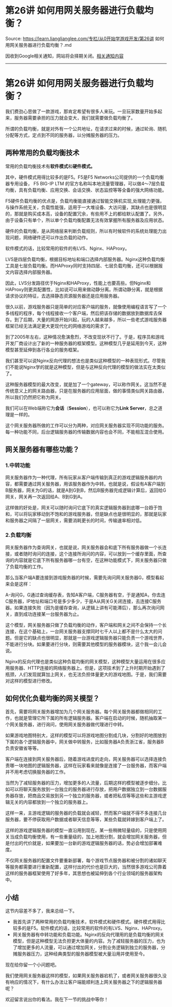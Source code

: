 # 第26讲 如何用网关服务器进行负载均衡？ 

Source: https://learn.lianglianglee.com/专栏/从0开始学游戏开发/第26讲 如何用网关服务器进行负载均衡？.md

因收到Google相关通知，网站将会择期关闭。[相关通知内容](https://lumendatabase.org/notices/44265620)

---

# 第26讲 如何用网关服务器进行负载均衡？

我们费劲心思做了一款游戏，那肯定希望有很多人来玩。一旦玩家数量开始多起来，服务器需要承担的压力就会变大，我们就需要做负载均衡了。

所谓的负载均衡，就是对外有一个公共地址，在请求过来的时候，通过轮询、随机分配等方式，定点到不同的服务器，以分摊服务器的压力。

## 两种常用的负载均衡技术

常用的负载均衡技术有**软件模式**和**硬件模式。**

其中，硬件模式用得比较多的是F5。F5是F5 Networks公司提供的一个负载均衡器专用设备， F5 BIG-IP LTM 的官方名称叫本地流量管理器，可以做4～7层负载均衡，具有负载均衡、应用交换、会话交换、状态监控等等全备的强大网络功能。

F5硬件负载均衡的优点是，负载均衡能直接通过智能交换机实现,处理能力更强，与操作系统无关，负载性能强，适用于一大堆设备、大访问量，其缺点也是很明显的，那就是购买成本高，设备的配置冗余，有些用不上的都给默认配置了。另外，由于设备只有单个，所以单个负载均衡配置无法有效掌握所有服务器及应用状态。

硬件的负载均衡，是从网络层来判断负载规则，所以有时候软件的系统处理能力出现问题，网络硬件还可以作出负载的动作。

软件模式的话，比较常用的软件的有LVS、Nginx、HAProxy。

LVS是四层负载均衡，根据目标地址和端口选择内部服务器。Nginx这种负载均衡工具是七层负载均衡。而HAProxy同时支持四层、七层负载均衡，还可以根据报文内容选择内部服务器。

因此，LVS分发路径优于Nginx和HAProxy，性能上也要高些。但Nginx和HAProxy则更具配置性，比如说可以用来做动静分离。所谓动静分离，就是根据请求协议的特征，去选择静态资源服务器还是应用服务器。

很久以前，游戏服务器只是简单的对应客户端的服务，就像使用编程语言写了一个多线程的程序，每个线程接收一个客户端，然后把该存储的数据放到数据库去保存。到了后期，大量的网游开始兴起，玩的人越来越多，所以一些老式游戏服务器框架已经无法满足更大更现代化的网络游戏的需求了。

到了2005年左右，这种情况愈演愈烈，不改变现状不行了。于是，程序员和游戏开发厂商设计出了新的一种服务器的框架模型。这种模型几乎是延用到今天，这种模型甚至延伸到各行各业的服务框架。

我们甚至可以说Nginx反向代理的想法也是类似这种模型的一种表现形式。尽管我们不能说Nginx学的就是这种模型，但是与这种反向代理的模型的做法实在太类似了。

这种服务器模型的最大改变，就是加了一个gateway，可以称作网关。这当然不是传统意义上的网关路由器，只是在服务器的应用层面，做的事情类似网关路由器，所以我们仍然把它称为网关。

我们可以在Web端称它为**会话**（**Session**），也可以称它为**Link Server**，总之道理是一样的。

这个网关服务器所做的工作可以分为两种，对应网关服务器实现不同功能的服务。每一种功能不同，后台逻辑服务器的传输数据内容也会不同，不能相互混合使用。

## 网关服务器有哪些功能？

### 1.中转功能

网关服务器作为一种代理，所有玩家从客户端传输到真正的游戏逻辑服务器的内容，都需要通过网关服务器，用该服务器作为中转。也就是说，假设有A客户端到B服务器，网关为G的话，就是A到G到B，然后B服务器完成逻辑计算后，返回给G网关，网关再一次返回给A、B到G到A。

这样做的好处是，网关可以随时询问它底下的真实逻辑服务器到底哪一台趋于饱和，可以将玩家移动到不饱和的游戏服务器，但是缺点也是很明显的，那就是玩家和服务器之间隔了一层网关，需要消耗更长的时间，传输速率相对低。

### 2.负载均衡

网关服务器作为查询网关，也就是说，网关服务器会和底下所有服务器做一个长连接，或者随时询问的连接，这个连接所询问的内容，可以放到一个缓存里面，所查询的内容就是它底下所有服务器哪一台有空，在这种功能模式下，网关服务器只做了负载均衡的工作。

那么当客户端A要连接到游戏服务器的时候，需要先询问网关服务器G，模型看起来会是这样：

A-询问G，G通过查询缓存表，告知A客户端，C服务器有空，于是通知A，你去连C服务器，IP地址和端口号是多少多少，于是A从网关G关闭连接，去连接C服务器。如果连接失败（因为是缓存查询，从逻辑上讲有可能滞后），那么再次询问网关，直到成功连接某一台服务器为止。

这个模型，网关服务器只做了负载均衡的动作，客户端和网关之间不会保持一个长连接，在这个基础上，一台网关服务器支撑同时七千人以上都不是什么太大的问题。但是它的缺点也很明显，那就是一台游戏逻辑服务器只能负责一个游戏世界，不能进行分块。如果要进行分块，则需要其他模型的服务器模块，这个我一会儿会说。

Nginx的反向代理也是类似这种负载均衡的网关模型，这种模型大量运用在很多应用服务器、HTTP连接的网络服务器上。但是，这项技术到了上升时期开始遇到了瓶颈，人们发现就算加上网关，也无法负担体量更大的游戏地图。于是，我们需要对这样的模型进行修改。

## 如何优化负载均衡的网关模型？

首先，需要将网关服务器增加为几个网关服务器。每个网关服务器都做相同的工作，也就是管理它所下属的所有逻辑服务器。客户端在启动的时候，随机抽取某一个网关服务器，进行询问，使用网关服务器做代理进行中转。

如果游戏地图特别大，这样的模型可以将游戏地图分割成几块，分割好的地图放到下属的各个逻辑服务器中，网关做中转服务，比如服务器A负责浙江省，服务器B负责安徽省等等。

客户端在连接到网关服务器后，随着游戏进度的走向，网关服务器可以选择连接负责哪一块地图的逻辑服务器，这样在玩家看来就像是连接了一台服务器，而客户端并不用考虑切换服务器的工作。

当然为了减轻服务器的压力，增加更多的人流量，后期这样的模型被逐步细分。比如可以将聊天服务放到一台独立的服务器进行存放，把用户数据独立到一台数据服务器存放，把商品交易放到另一个独立的服务器，或者把私信等等这些和主游戏逻辑无关的内容都放到一个独立的服务器上。

这样一来，主游戏逻辑的服务器的负载就会减轻，然而客户端就不得不多连接几台服务器，要不停获取用户数据或者聊天信息等等，某些负载就转嫁到客户端上了。

这样的游戏逻辑服务器的模型一直沿用到现在。某一些稍微轻量级的，只是使用网关当成负载均衡使用，有一些重量级的，加上地图分割，就会增加网关服务器，但是付出的代价就是，如果要加一台新的游戏逻辑服务器的话，势必会增加部署难度。

不仅网关服务器的配置文件要重新部署，每个游戏节点服务器和被分割的诸如聊天等服务都需要进行重新配置，这样付出的代价也是巨大的，当然很多游戏公司靠着这样的服务器框架使用了好多年，其思想也被延伸到各个行业领域的服务器架构中。

## 小结

这节内容差不多了，我来总结一下。

* 我首先讲了两种常用的负载均衡技术，软件模式和硬件模式。硬件模式用得比较多的是F5。软件模式的话，比较常用的软件的有LVS、Nginx、HAProxy。
* 网关服务器有中转功能和负载功能。Nginx的反向代理用的是负载均衡的网关模型，但是这种模型无法负担更大体量的内容。为了减轻服务器的压力，也为了增加更多的人流量，可以通过增加网关，分割业务逻辑到独立的服务器，分摊服务器压力，这种经典类型的服务器模型被大量沿用并使用至今。

现在给你留一个小问题吧。

我们使用网关服务器这样的模型，如果网关服务器宕机了，或者网关服务器很久没有响应的情况下，有什么办法让客户端能顺利连上网关服务器之下的逻辑服务器呢？

欢迎留言说出你的看法。我在下一节的挑战中等你！